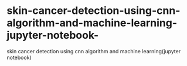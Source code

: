 # skin-cancer-detection-using-cnn-algorithm-and-machine-learning-jupyter-notebook-
skin cancer detection using cnn algorithm and machine learning(jupyter notebook)
